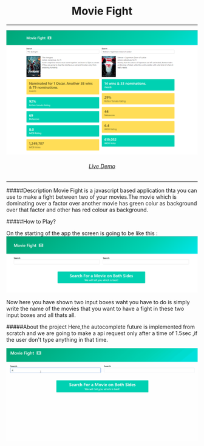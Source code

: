 <h1 align="center">Movie Fight</h1>
<hr />
<img src="./img/home.PNG">
<h6 align="center"><a href="www.google.com">Live Demo</a></h6>
<hr / >

#####Description
Movie Fight is a javascript based application thta you can use to make a fight between two of your movies.The movie which is dominating over a factor over another movie has green colur as background over that factor and other has red colour as background.

#####How to Play?

On the starting of the app the screen is going to be like this : 
<img src="./img/img2.PNG">

Now here you have shown two input boxes waht you have to do is simply write the name of the movies that you want to have a fight in these two input boxes and all thats all.

#####About the project
Here,the autocomplete future is implemented from scratch and we are going to make a api request only after a time of 1.5sec ,if the user don't type anything in that time.

![](/img/demo1.gif)

